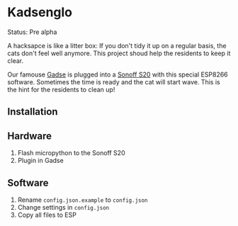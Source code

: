 # Kadsenglo

Status: Pre alpha

A hacksapce is like a litter box: If you don't tidy it up on a regular basis, the cats don't feel well anymore. This project shoud help the residents to keep it clear.

Our famouse [Gadse](https://gitlab.com/derSchabi/gadse) is plugged into a [Sonoff S20](https://www.amazon.de/Sonoff-Steckdose-Steckdosen-funktionieren-Steuern/dp/B07BFZ1Z9D) with this special ESP8266 software. Sometimes the time is ready and the cat will start wave. This is the hint for the residents to clean up!

## Installation


## Hardware

1. Flash micropython to the Sonoff S20 
1. Plugin in Gadse

## Software

1. Rename `config.json.example` to `config.json`
1. Change settings in `config.json`
1. Copy all files to ESP

